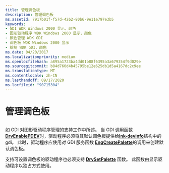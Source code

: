 ```yaml
---
title: 管理调色板
description: 管理调色板
ms.assetid: 7917b01f-f57d-4262-80b6-9e11e797e3b5
keywords:
- GDI WDK Windows 2000 显示，颜色
- 图形驱动程序 WDK Windows 2000 显示，颜色
- 颜色管理 WDK GDI
- 调色板 WDK Windows 2000 显示
- 绘制 WDK GDI，颜色
ms.date: 04/20/2017
ms.localizationpriority: medium
ms.openlocfilehash: a895a1723ba4dd01b88f6395a3a679354f9d029e
ms.sourcegitcommit: b84d760d4b45795be12e625db1d5a4167dc2c9ee
ms.translationtype: MT
ms.contentlocale: zh-CN
ms.lasthandoff: 09/17/2020
ms.locfileid: "90715304"
---
```

# <a name="managing-palettes"></a>管理调色板


## <span id="ddk_managing_palettes_gg"></span><span id="DDK_MANAGING_PALETTES_GG"></span>


如 GDI 对图形驱动程序管理的支持工作中所述。 当 GDI 调用函数[**DrvEnablePDEV**](/windows/win32/api/winddi/nf-winddi-drvenablepdev)时，驱动程序必须将其默认调色板提供给[**lnk-devinfo**](/windows/win32/api/winddi/ns-winddi-tagdevinfo)结构中的 gdi。 此时，驱动程序应使用对 GDI 服务函数 [**EngCreatePalette**](/windows/win32/api/winddi/nf-winddi-engcreatepalette)的调用来创建默认调色板。

支持可设置调色板的驱动程序也必须支持 [**DrvSetPalette**](/windows/win32/api/winddi/nf-winddi-drvsetpalette) 函数。 此函数由显示驱动程序以独占方式使用。

 

